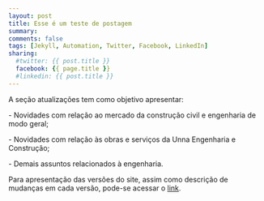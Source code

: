 ```yaml
---
layout: post
title: Esse é um teste de postagem
summary: 
comments: false
tags: [Jekyll, Automation, Twitter, Facebook, LinkedIn]
sharing:
  #twitter: {{ post.title }}
  facebook: {{ page.title }}
  #linkedin: {{ post.title }}
---
```


A seção atualizações tem como objetivo apresentar:

<p class="service-description">- Novidades com relação ao mercado da construção civil e engenharia de modo geral;</p>
<p class="service-description">- Novidades com relação às obras e serviços da Unna Engenharia e Construção;</p>
<p class="service-description">- Demais assuntos relacionados à engenharia.</p>

Para apresentação das versões do site, assim como descrição de mudanças em cada versão, pode-se acessar o [link](version_.html).
